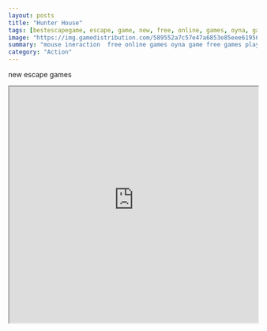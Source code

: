 ```yaml
---
layout: posts
title: "Hunter House"
tags: [bestescapegame, escape, game, new, free, online, games, oyna, game, free, games, play, play, games]
image: "https://img.gamedistribution.com/589552a7c57e47a6853e85eee619562c.jpg"
summary: "mouse ineraction  free online games oyna game free games play play games"
category: "Action"
---
```


new escape games

<iframe width="100%" height="480px;" src="https://flash.gamedistribution.com?game=589552a7c57e47a6853e85eee619562c"></iframe>